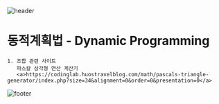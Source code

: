 ![header](https://capsule-render.vercel.app/api?type=wave&color=timeGradient&height=300&section=header&text=OneDayOneCommit&fontSize=45)	

# 동적계획법 - Dynamic Programming

    1. 조합 관련 사이트
       파스칼 삼각형 연산 계산기
       <a>https://codinglab.huostravelblog.com/math/pascals-triangle-generator/index.php?size=34&alignment=0&order=0&presentation=0</a>

![footer](https://capsule-render.vercel.app/api?type=wave&color=timeGradient&height=200&section=footer&fontSize=90)
